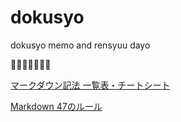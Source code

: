 # dokusyo
dokusyo memo and rensyuu dayo

:book::book::book::book::book::book::pencil:


[マークダウン記法 一覧表・チートシート](https://qiita.com/kamorits/items/6f342da395ad57468ae3)

[Markdown 47のルール](https://qiita.com/antk/items/e11cac45f9da343e7bf0)
